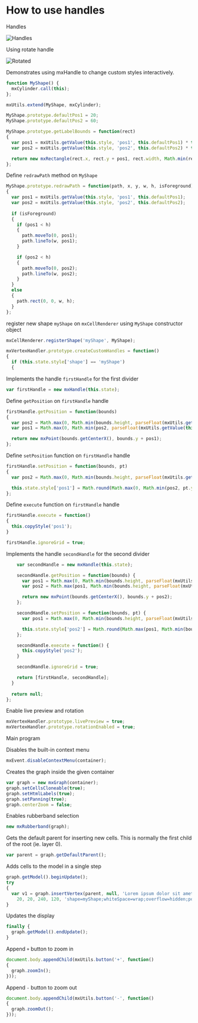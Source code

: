 # How to use handles

Handles

![Handles](../images/examples/handles/handles-1.png "Handles")

Using rotate handle

![Rotated](../images/examples/handles/handles-2.png "Rotated")

Demonstrates using mxHandle to change custom styles interactively.

```js
function MyShape() {
  mxCylinder.call(this);
};

mxUtils.extend(MyShape, mxCylinder);

MyShape.prototype.defaultPos1 = 20;
MyShape.prototype.defaultPos2 = 60;

MyShape.prototype.getLabelBounds = function(rect)
{
  var pos1 = mxUtils.getValue(this.style, 'pos1', this.defaultPos1) * this.scale;
  var pos2 = mxUtils.getValue(this.style, 'pos2', this.defaultPos2) * this.scale;

  return new mxRectangle(rect.x, rect.y + pos1, rect.width, Math.min(rect.height, pos2) - Math.max(0, pos1));
};
```

Define `redrawPath` method on `MyShape`

```js
MyShape.prototype.redrawPath = function(path, x, y, w, h, isForeground)
{
  var pos1 = mxUtils.getValue(this.style, 'pos1', this.defaultPos1);
  var pos2 = mxUtils.getValue(this.style, 'pos2', this.defaultPos2);
  
  if (isForeground)
  {
    if (pos1 < h)
    {
      path.moveTo(0, pos1);
      path.lineTo(w, pos1);
    }

    if (pos2 < h)
    {
      path.moveTo(0, pos2);
      path.lineTo(w, pos2);
    }
  }
  else
  {
    path.rect(0, 0, w, h);
  }
};
```

register new shape `myShape` on `mxCellRenderer` using `MyShape` constructor object

```js
mxCellRenderer.registerShape('myShape', MyShape);

mxVertexHandler.prototype.createCustomHandles = function()
{
  if (this.state.style['shape'] == 'myShape')
  {
```

Implements the handle `firstHandle` for the first divider

```js
var firstHandle = new mxHandle(this.state);
```

Define `getPosition` on `firstHandle` handle

```js
firstHandle.getPosition = function(bounds)
{
  var pos2 = Math.max(0, Math.min(bounds.height, parseFloat(mxUtils.getValue(this.state.style, 'pos2', MyShape.prototype.defaultPos2))));
  var pos1 = Math.max(0, Math.min(pos2, parseFloat(mxUtils.getValue(this.state.style, 'pos1', MyShape.prototype.defaultPos1))));

  return new mxPoint(bounds.getCenterX(), bounds.y + pos1);
};
```

Define `setPosition` function on `firstHandle` handle

```js
firstHandle.setPosition = function(bounds, pt)
{
  var pos2 = Math.max(0, Math.min(bounds.height, parseFloat(mxUtils.getValue(this.state.style, 'pos2', MyShape.prototype.defaultPos2))));

  this.state.style['pos1'] = Math.round(Math.max(0, Math.min(pos2, pt.y - bounds.y)));
};
```

Define `execute` function on `firstHandle` handle

```js
firstHandle.execute = function()
{
  this.copyStyle('pos1');
}

firstHandle.ignoreGrid = true;
```

Implements the handle `secondHandle` for the second divider

```js
    var secondHandle = new mxHandle(this.state);

    secondHandle.getPosition = function(bounds) {
      var pos1 = Math.max(0, Math.min(bounds.height, parseFloat(mxUtils.getValue(this.state.style, 'pos1', MyShape.prototype.defaultPos1))));
      var pos2 = Math.max(pos1, Math.min(bounds.height, parseFloat(mxUtils.getValue(this.state.style, 'pos2', MyShape.prototype.defaultPos2))));

      return new mxPoint(bounds.getCenterX(), bounds.y + pos2);
    };

    secondHandle.setPosition = function(bounds, pt) {
      var pos1 = Math.max(0, Math.min(bounds.height, parseFloat(mxUtils.getValue(this.state.style, 'pos1', MyShape.prototype.defaultPos1))));

      this.state.style['pos2'] = Math.round(Math.max(pos1, Math.min(bounds.height, pt.y - bounds.y)));
    };

    secondHandle.execute = function() {
      this.copyStyle('pos2');
    }

    secondHandle.ignoreGrid = true;

    return [firstHandle, secondHandle];
  }
  
  return null;
};
```

Enable live preview and rotation

```js
mxVertexHandler.prototype.livePreview = true;
mxVertexHandler.prototype.rotationEnabled = true;
```

Main program

Disables the built-in context menu

```js
mxEvent.disableContextMenu(container);
```

Creates the graph inside the given container

```js
var graph = new mxGraph(container);
graph.setCellsCloneable(true);
graph.setHtmlLabels(true);
graph.setPanning(true);
graph.centerZoom = false;
```

Enables rubberband selection

```js
new mxRubberband(graph);
```

Gets the default parent for inserting new cells. 
This is normally the first child of the root (ie. layer 0).

```js
var parent = graph.getDefaultParent();
```

Adds cells to the model in a single step

```js
graph.getModel().beginUpdate();
try
{
  var v1 = graph.insertVertex(parent, null, 'Lorem ipsum dolor sit amet, consectetur adipiscing elit, sed do eiusmod tempor incididunt ut labore et dolore magna aliqua.',
    20, 20, 240, 120, 'shape=myShape;whiteSpace=wrap;overflow=hidden;pos1=30;pos2=80;');
}
```

Updates the display

```js
finally {
  graph.getModel().endUpdate();
}
```

Append `+` button to zoom in

```js
document.body.appendChild(mxUtils.button('+', function()
{
  graph.zoomIn();
}));
```

Append `-` button to zoom out

```js
document.body.appendChild(mxUtils.button('-', function()
{
  graph.zoomOut();
}));
```
